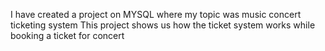 I have created a project on MYSQL where my topic was music concert ticketing system 
This project shows us how the ticket system works while booking a ticket for concert 
